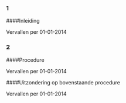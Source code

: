 <meta http-equiv='Content-Type' content='text/html; charset=utf-8' />

### 1  

####Inleiding

Vervallen per 01-01-2014 

### 2  

####Procedure

Vervallen per 01-01-2014 

####Uitzondering op bovenstaande procedure

Vervallen per 01-01-2014 

